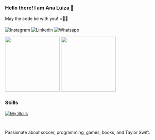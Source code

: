 ### Hello there! I am Ana Luiza 👋
May the code be with you! ⭐👩‍💻

[![Instagram](https://img.shields.io/badge/Instagram-E4405F?style=for-the-badge&logo=instagram&logoColor=white)](https://www.instagram.com/analuizalemos/)
[![Linkedin](https://img.shields.io/badge/LinkedIn-0077B5?style=for-the-badge&logo=linkedin&logoColor=white)](https://www.linkedin.com/in/ana-luiza-lemos-58485b25b/)
[![Whatsapp](https://img.shields.io/badge/WhatsApp-25D366?style=for-the-badge&logo=whatsapp&logoColor=white)](https://wa.me/5561999490666)

<div>
<img height="180em" src="https://github-readme-stats.vercel.app/api?username=analuizalemos&theme=dark&show_icons=true&icon_color=%2303a1fc&custom_title=GitHub%20Stats">
    <img height="180em" src=https://github-readme-stats.vercel.app/api/top-langs/?username=analuizalemos&theme=dark&layout=compact>
</div>

### Skills 
[![My Skills](https://skillicons.dev/icons?i=js,html,css,python,java,php,mysql)](https://skillicons.dev)


<br>

Passionate about soccer, programming, games, books, and Taylor Swift.




